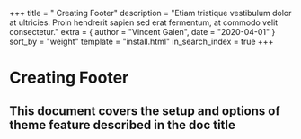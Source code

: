 +++
title = " Creating Footer"
description = "Etiam tristique vestibulum dolor at ultricies. Proin hendrerit sapien sed erat fermentum, at commodo velit consectetur."
extra = { author = "Vincent Galen", date = "2020-04-01" }
sort_by = "weight"
template = "install.html"
in_search_index = true
+++


 # Creating Footer

 ## This document covers the setup and options of theme feature described in the doc title